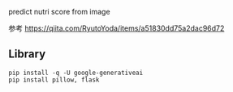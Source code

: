predict nutri score from image

参考
https://qiita.com/RyutoYoda/items/a51830dd75a2dac96d72

## Library
```
pip install -q -U google-generativeai
pip install pillow, flask
```
